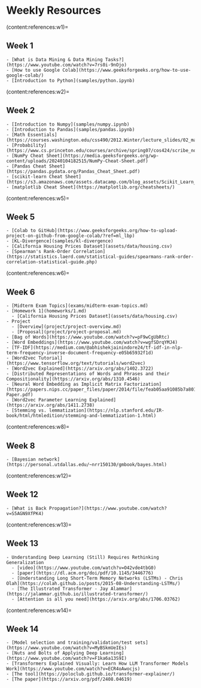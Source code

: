 # Weekly Resources

(content:references:w1)=

## Week 1

```{div} full-width
- [What is Data Mining & Data Mining Tasks?](https://www.youtube.com/watch?v=7rs0i-9nOjo)
- [How to use Google Colab](https://www.geeksforgeeks.org/how-to-use-google-colab/)
- [Introduction to Python](samples/python.ipynb)
```

(content:references:w2)=

## Week 2

```{div} full-width
- [Introduction to Numpy](samples/numpy.ipynb)
- [Introduction to Pandas](samples/pandas.ipynb)
- [Math Essentials](https://courses.washington.edu/css490/2012.Winter/lecture_slides/02_math_essentials.pdf)
- [Probability](https://www.cs.princeton.edu/courses/archive/spring07/cos424/scribe_notes/0208.pdf)
- [NumPy Cheat Sheet](https://media.geeksforgeeks.org/wp-content/uploads/20240104182515/NumPy-Cheat-Sheet.pdf)
- [Pandas Cheat Sheet](https://pandas.pydata.org/Pandas_Cheat_Sheet.pdf)
- [scikit-learn Cheat Sheet](https://s3.amazonaws.com/assets.datacamp.com/blog_assets/Scikit_Learn_Cheat_Sheet_Python.pdf)
- [matplotlib Cheat Sheet](https://matplotlib.org/cheatsheets/)
```

(content:references:w5)=

## Week 5

```{div} full-width
- [Colab to GitHub](https://www.geeksforgeeks.org/how-to-upload-project-on-github-from-google-colab/?ref=ml_lbp)
- [KL-Divergence](samples/kl-divergence)
- [California Housing Prices Dataset](assets/data/housing.csv)
- [Spearman's Rank-Order Correlation](https://statistics.laerd.com/statistical-guides/spearmans-rank-order-correlation-statistical-guide.php)
```

(content:references:w6)=

## Week 6

```{div} full-width
- [Midterm Exam Topics](exams/midterm-exam-topics.md)
- [Homework 1](homeworks/1.md)
  - [California Housing Prices Dataset](assets/data/housing.csv)
- Project
  - [Overview](project/project-overview.md)
  - [Proposal](project/project-proposal.md)
- [Bag of Words](https://www.youtube.com/watch?v=pF9wCgUbRtc)
- [Word Embeddings](https://www.youtube.com/watch?v=wgfSDrqYMJ4)
- [TF-IDF](https://medium.com/@abhishekjainindore24/tf-idf-in-nlp-term-frequency-inverse-document-frequency-e05b65932f1d)
- [Word2vec Tutorial](https://www.tensorflow.org/text/tutorials/word2vec)
- [Word2vec Explained](https://arxiv.org/abs/1402.3722)
- [Distributed Representations of Words and Phrases and their Compositionality](https://arxiv.org/abs/1310.4546)
- [Neural Word Embedding as Implicit Matrix Factorization](https://papers.nips.cc/paper_files/paper/2014/file/feab05aa91085b7a8012516bc3533958-Paper.pdf)
- [Word2vec Parameter Learning Explained](https://arxiv.org/abs/1411.2738)
- [Stemming vs. lemmatization](https://nlp.stanford.edu/IR-book/html/htmledition/stemming-and-lemmatization-1.html)
```

<!-- [Vector Auto Regression](https://www.youtube.com/watch?v=UQQHSbeIaB0) DWT and then LSTM or others-->

(content:references:w8)=

## Week 8

```{div} full-width
- [Bayesian network](https://personal.utdallas.edu/~nrr150130/gmbook/bayes.html)
```

(content:references:w12)=

## Week 12

```{div} full-width
- [What is Back Propagation?](https://www.youtube.com/watch?v=S5AGN9XfPK4)
```

(content:references:w13)=

## Week 13

```{div} full-width
- Understanding Deep Learning (Still) Requires Rethinking Generalization
  - [video](https://www.youtube.com/watch?v=O42vde4tbG0)
  - [paper](https://dl.acm.org/doi/pdf/10.1145/3446776)
  - [Understanding Long Short-Term Memory Networks (LSTMs) - Chris Olah](https://colah.github.io/posts/2015-08-Understanding-LSTMs/)
  - [The Illustrated Transformer - Jay Alammar](https://jalammar.github.io/illustrated-transformer/)
  - [Attention is all you need](https://arxiv.org/abs/1706.03762)

```

(content:references:w14)=

## Week 14

```{div} full-width
- [Model selection and training/validation/test sets](https://www.youtube.com/watch?v=MyBSkmUeIEs)
- [Nuts and Bolts of Applying Deep Learning](https://www.youtube.com/watch?v=F1ka6a13S9I)
- [Transformers Explained Visually: Learn How LLM Transformer Models Work](https://www.youtube.com/watch?v=ECR4oAwocjs)
- [The tool](https://poloclub.github.io/transformer-explainer/)
- [The paper](https://arxiv.org/pdf/2408.04619)
```
